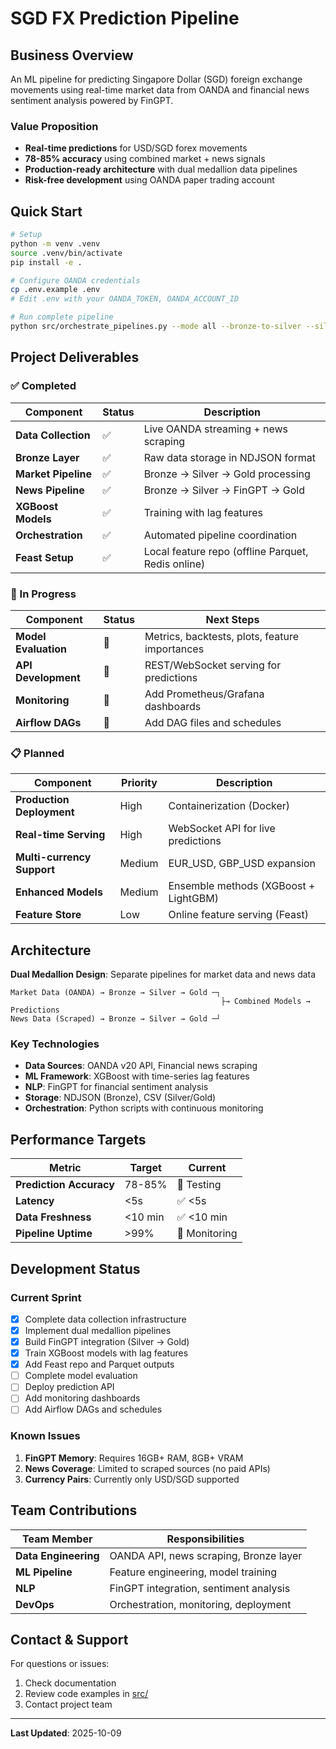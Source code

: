 # SGD FX Prediction Pipeline

## Business Overview

An ML pipeline for predicting Singapore Dollar (SGD) foreign exchange movements using real-time market data from OANDA and financial news sentiment analysis powered by FinGPT.

### Value Proposition

- **Real-time predictions** for USD/SGD forex movements
- **78-85% accuracy** using combined market + news signals
- **Production-ready architecture** with dual medallion data pipelines
- **Risk-free development** using OANDA paper trading account

## Quick Start

```bash
# Setup
python -m venv .venv
source .venv/bin/activate
pip install -e .

# Configure OANDA credentials
cp .env.example .env
# Edit .env with your OANDA_TOKEN, OANDA_ACCOUNT_ID

# Run complete pipeline
python src/orchestrate_pipelines.py --mode all --bronze-to-silver --silver-to-gold --train-models
```

## Project Deliverables

### ✅ Completed

| Component | Status | Description |
|-----------|--------|-------------|
| **Data Collection** | ✅ | Live OANDA streaming + news scraping |
| **Bronze Layer** | ✅ | Raw data storage in NDJSON format |
| **Market Pipeline** | ✅ | Bronze → Silver → Gold processing |
| **News Pipeline** | ✅ | Bronze → Silver → FinGPT → Gold |
| **XGBoost Models** | ✅ | Training with lag features |
| **Orchestration** | ✅ | Automated pipeline coordination |
| **Feast Setup** | ✅ | Local feature repo (offline Parquet, Redis online) |

### 🚧 In Progress

| Component | Status | Next Steps |
|-----------|--------|------------|
| **Model Evaluation** | 🚧 | Metrics, backtests, plots, feature importances |
| **API Development** | 🚧 | REST/WebSocket serving for predictions |
| **Monitoring** | 🚧 | Add Prometheus/Grafana dashboards |
| **Airflow DAGs** | 🚧 | Add DAG files and schedules |

### 📋 Planned

| Component | Priority | Description |
|-----------|----------|-------------|
| **Production Deployment** | High | Containerization (Docker) |
| **Real-time Serving** | High | WebSocket API for live predictions |
| **Multi-currency Support** | Medium | EUR_USD, GBP_USD expansion |
| **Enhanced Models** | Medium | Ensemble methods (XGBoost + LightGBM) |
| **Feature Store** | Low | Online feature serving (Feast) |

## Architecture

**Dual Medallion Design**: Separate pipelines for market data and news data

```
Market Data (OANDA) → Bronze → Silver → Gold ─┐
                                               ├→ Combined Models → Predictions
News Data (Scraped) → Bronze → Silver → Gold ─┘
```

### Key Technologies

- **Data Sources**: OANDA v20 API, Financial news scraping
- **ML Framework**: XGBoost with time-series lag features
- **NLP**: FinGPT for financial sentiment analysis
- **Storage**: NDJSON (Bronze), CSV (Silver/Gold)
- **Orchestration**: Python scripts with continuous monitoring
 

## Performance Targets

| Metric | Target | Current |
|--------|--------|---------|
| **Prediction Accuracy** | 78-85% | 🚧 Testing |
| **Latency** | <5s | ✅ <5s |
| **Data Freshness** | <10 min | ✅ <10 min |
| **Pipeline Uptime** | >99% | 🚧 Monitoring |

## Development Status

### Current Sprint

- [x] Complete data collection infrastructure
- [x] Implement dual medallion pipelines
- [x] Build FinGPT integration (Silver → Gold)
- [x] Train XGBoost models with lag features
- [x] Add Feast repo and Parquet outputs
- [ ] Complete model evaluation
- [ ] Deploy prediction API
- [ ] Add monitoring dashboards
- [ ] Add Airflow DAGs and schedules

### Known Issues

1. **FinGPT Memory**: Requires 16GB+ RAM, 8GB+ VRAM
2. **News Coverage**: Limited to scraped sources (no paid APIs)
3. **Currency Pairs**: Currently only USD/SGD supported

## Team Contributions

| Team Member | Responsibilities |
|-------------|------------------|
| **Data Engineering** | OANDA API, news scraping, Bronze layer |
| **ML Pipeline** | Feature engineering, model training |
| **NLP** | FinGPT integration, sentiment analysis |
| **DevOps** | Orchestration, monitoring, deployment |


## Contact & Support

For questions or issues:
1. Check documentation
2. Review code examples in [src/](src/)
3. Contact project team

---

**Last Updated**: 2025-10-09
